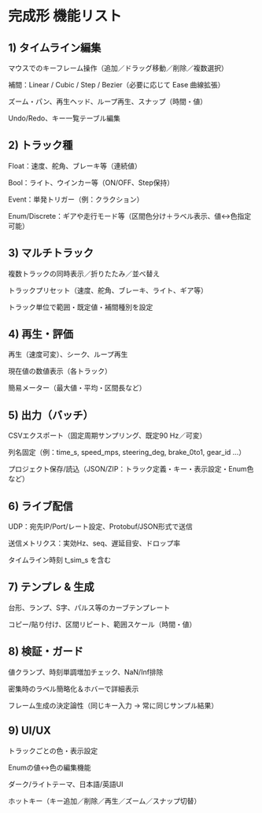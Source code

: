 # 完成形 機能リスト
## 1) タイムライン編集

マウスでのキーフレーム操作（追加／ドラッグ移動／削除／複数選択）

補間：Linear / Cubic / Step / Bezier（必要に応じて Ease 曲線拡張）

ズーム・パン、再生ヘッド、ループ再生、スナップ（時間・値）

Undo/Redo、キー一覧テーブル編集

## 2) トラック種

Float：速度、舵角、ブレーキ等（連続値）

Bool：ライト、ウインカー等（ON/OFF、Step保持）

Event：単発トリガー（例：クラクション）

Enum/Discrete：ギアや走行モード等（区間色分け＋ラベル表示、値↔色指定可能）

## 3) マルチトラック

複数トラックの同時表示／折りたたみ／並べ替え

トラックプリセット（速度、舵角、ブレーキ、ライト、ギア等）

トラック単位で範囲・既定値・補間種別を設定

## 4) 再生・評価

再生（速度可変）、シーク、ループ再生

現在値の数値表示（各トラック）

簡易メーター（最大値・平均・区間長など）

## 5) 出力（バッチ）

CSVエクスポート（固定周期サンプリング、既定90 Hz／可変）

列名固定（例：time_s, speed_mps, steering_deg, brake_0to1, gear_id …）

プロジェクト保存/読込（JSON/ZIP：トラック定義・キー・表示設定・Enum色など）

## 6) ライブ配信

UDP：宛先IP/Port/レート設定、Protobuf/JSON形式で送信

送信メトリクス：実効Hz、seq、遅延目安、ドロップ率

タイムライン時刻 t_sim_s を含む

## 7) テンプレ & 生成

台形、ランプ、S字、パルス等のカーブテンプレート

コピー/貼り付け、区間リピート、範囲スケール（時間・値）

## 8) 検証・ガード

値クランプ、時刻単調増加チェック、NaN/Inf排除

密集時のラベル簡略化＆ホバーで詳細表示

フレーム生成の決定論性（同じキー入力 → 常に同じサンプル結果）

## 9) UI/UX

トラックごとの色・表示設定

Enumの値↔色の編集機能

ダーク/ライトテーマ、日本語/英語UI

ホットキー（キー追加／削除／再生／ズーム／スナップ切替）